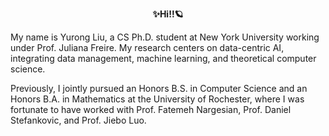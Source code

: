 <p align="left">
<!-- <img src="https://user-images.githubusercontent.com/15952538/130867366-bd9cc865-f327-4be0-a893-16eda6d6ea26.gif" align="left"> -->
<p align="center"><strong>✨Hi!!🪐</strong></p>
<p align="left">My name is Yurong Liu, a CS Ph.D. student at New York University working under Prof. Juliana Freire. My research centers on data-centric AI, integrating data management, machine learning, and theoretical computer science.
  
Previously, I jointly pursued an Honors B.S. in Computer Science and an Honors B.A. in Mathematics at the University of Rochester, where I was fortunate to have worked with Prof. Fatemeh Nargesian, Prof.  Daniel Stefankovic, and Prof. Jiebo Luo.
</p>
</p>
